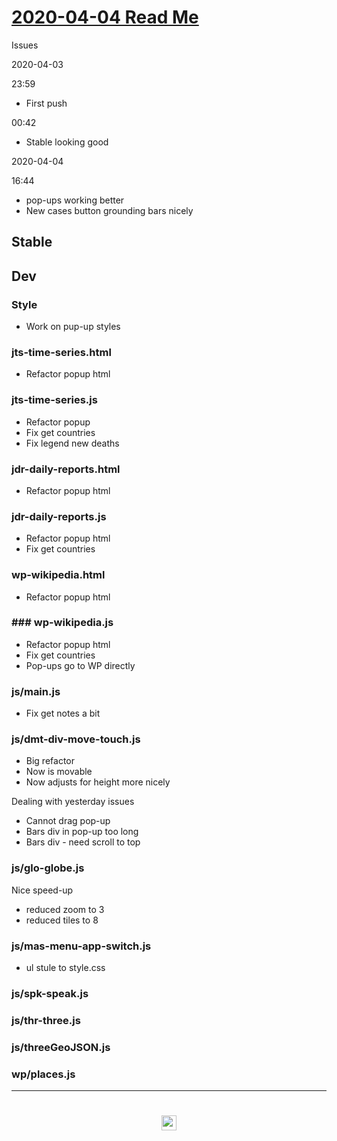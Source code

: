 
# [2020-04-04 Read Me]( #README.md )


Issues


2020-04-03

23:59

* First push

00:42

* Stable looking good

2020-04-04

16:44

* pop-ups working better
* New cases button grounding bars nicely



## Stable


## Dev


### Style

* Work on pup-up styles


### jts-time-series.html

* Refactor popup html

### jts-time-series.js

* Refactor popup
* Fix get countries
* Fix legend new deaths

### jdr-daily-reports.html

* Refactor popup html

### jdr-daily-reports.js

* Refactor popup html
* Fix get countries

### wp-wikipedia.html

* Refactor popup html


### ### wp-wikipedia.js

* Refactor popup html
* Fix get countries
* Pop-ups go to WP directly

### js/main.js

* Fix get notes a bit

### js/dmt-div-move-touch.js

* Big refactor
* Now is movable
* Now adjusts for height more nicely

Dealing with yesterday issues

* Cannot drag pop-up
* Bars div in pop-up too long
* Bars div - need scroll to top


### js/glo-globe.js

Nice speed-up

* reduced zoom to 3
* reduced tiles to 8

### js/mas-menu-app-switch.js

* ul stule to style.css


### js/spk-speak.js


### js/thr-three.js


### js/threeGeoJSON.js


### wp/places.js



***

# <center title="hello!" ><a href=javascript:window.scrollTo(0,0); style=text-decoration:none; > <img src="../../assets/spider.ico" height=24 > </a></center>
